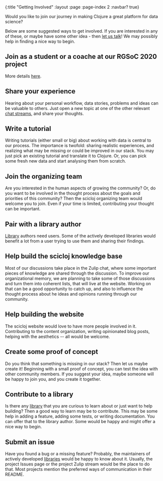 {:title "Getting Involved"
 :layout :page
 :page-index 2
 :navbar? true}

Would you like to join our journey in making Clojure a great platform for data science?

Below are some suggested ways to get involved. If you are interested in any of these, or maybe have some other idea - then [let us talk](../about/#where)! We may possibly help in finding a nice way to begin.

## Join as a student or a coache at our RGSoC 2020 project
More details [here](../../posts/2020-03-05-rgsoc2020).

## Share your experience
Hearing about your personal workflow, data stories, problems and ideas can be valuable to others. Just open a new topic at one of the other relevant [chat streams](../chat_streams), and share your thoughts.

## Write a tutorial
Writing tutorials (either small or big) about working with data is central to our process. The importance is twofold: sharing realistic experiences, and realizing what may be missing or could be improved in our stack.
You may just pick an existing tutorial and translate it to Clojure. Or, you can pick some fresh new data and start analysing them from scratch.

## Join the organizing team
Are you interested in the human aspects of growing the community? Or, do you want to be involved in the thought process about the goals and priorities of this community? Then the scicloj organizing team would welcome you to join. Even if your time is limited, contributing your thought can be important.

## Pair with a library author
[Library](../libraries) authors need users. Some of the actively developed libraries would benefit a lot from a user trying to use them and sharing their findings.

## Help build the scicloj knowledge base
Most of our discussions take place in the Zulip chat, where some important pieces of knowledge are shared through the discussion. To improve our organizational memory, we are planning to take some of those discussions and turn them into coherent lists, that will live at the website. Working on that can be a good opportunity to catch up, and also to influence the thought process about he ideas and opinions running through our community.

## Help building the website
The scicloj website would love to have more people involved in it. Contributing to the content organization, writing opinionated blog posts, helping with the aesthetics -- all would be welcome.

## Create some proof of concept
Do you think that something is missing in our stack? Then let us maybe create it! Beginning with a small proof of concept, you can test the idea with other community members. If you suggest your idea, maybe someone will be happy to join you, and you create it together.

## Contribute to a library
Is there any [library](../libraries) that you are curious to learn about or just want to help building? Then a good way to learn may be to contribute. This may be some help in adding a feature, adding some tests, or writing documentation. You can offer that to the library author. Some would be happy and might offer a nice way to begin.

## Submit an issue
Have you found a bug or a missing feature? Probably, the maintainers of actively developed [libraries](../libraries) would be happy to know about it. Usually, the project Issues page or the project Zulip stream would be the place to do that. Most projects mention the preferred ways of communication in their README.
